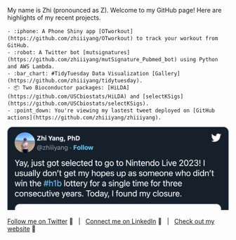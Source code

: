 My name is Zhi (pronounced as Z). Welcome to my GitHub page! Here are highlights of my recent projects. 

    - :iphone: A Phone Shiny app [OTworkout](https://github.com/zhiiiyang/OTworkout) to track your workout from GitHub. 
    - :robot: A Twitter bot [mutsignatures](https://github.com/zhiiiyang/mutSignature_Pubmed_bot) using Python and AWS Lambda. 
    - :bar_chart: #TidyTuesday Data Visualization [Gallery](https://github.com/zhiiiyang/tidytuesday). 
    - 📦 Two Bioconductor packages: [HiLDA](https://github.com/USCbiostats/HiLDA) and [selectKSigs](https://github.com/USCbiostats/selectKSigs).
    - :point_down: You're viewing my lastest tweet deployed on [GitHub actions](https://github.com/zhiiiyang/zhiiiyang).  

<div align="left">
  
<img src="https://github.com/zhiiiyang/zhiiiyang/blob/master/tweet.png" width="600">    

[Follow me on Twitter][Twitter] :speech_balloon:&nbsp;&nbsp;&nbsp;|&nbsp;&nbsp;&nbsp;[Connect me on LinkedIn][LinkedIn] :necktie:&nbsp;&nbsp;&nbsp;|&nbsp;&nbsp;&nbsp;[Check out my website][Website] :link:  

</div>

<!--
Quick Link 
-->

[Twitter]:https://twitter.com/zhiiiyang
[LinkedIn]:https://www.linkedin.com/in/zhiiiyang/
[GitHub]:https://github.com/zhiiiyang
[Website]:https://zhiyang.netlify.app/

